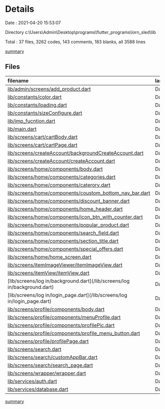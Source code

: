 # Details

Date : 2021-04-20 15:53:07

Directory c:\Users\Admin\Desktop\programs\flutter_programs\lorn_sled\lib

Total : 37 files,  3262 codes, 143 comments, 183 blanks, all 3588 lines

[summary](results.md)

## Files
| filename | language | code | comment | blank | total |
| :--- | :--- | ---: | ---: | ---: | ---: |
| [lib/admin/screens/add_product.dart](/lib/admin/screens/add_product.dart) | Dart | 226 | 41 | 9 | 276 |
| [lib/constants/color.dart](/lib/constants/color.dart) | Dart | 17 | 1 | 5 | 23 |
| [lib/constants/loading.dart](/lib/constants/loading.dart) | Dart | 45 | 1 | 2 | 48 |
| [lib/constants/sizeConfigure.dart](/lib/constants/sizeConfigure.dart) | Dart | 22 | 4 | 5 | 31 |
| [lib/imp_fucntion.dart](/lib/imp_fucntion.dart) | Dart | 0 | 0 | 2 | 2 |
| [lib/main.dart](/lib/main.dart) | Dart | 20 | 0 | 3 | 23 |
| [lib/screens/cart/cartBody.dart](/lib/screens/cart/cartBody.dart) | Dart | 169 | 0 | 6 | 175 |
| [lib/screens/cart/cartPage.dart](/lib/screens/cart/cartPage.dart) | Dart | 80 | 0 | 5 | 85 |
| [lib/screens/createAccount/backgroundCreateAccount.dart](/lib/screens/createAccount/backgroundCreateAccount.dart) | Dart | 102 | 0 | 11 | 113 |
| [lib/screens/createAccount/createAccount.dart](/lib/screens/createAccount/createAccount.dart) | Dart | 280 | 0 | 5 | 285 |
| [lib/screens/home/components/body.dart](/lib/screens/home/components/body.dart) | Dart | 27 | 2 | 2 | 31 |
| [lib/screens/home/components/categories.dart](/lib/screens/home/components/categories.dart) | Dart | 65 | 0 | 5 | 70 |
| [lib/screens/home/components/caterory.dart](/lib/screens/home/components/caterory.dart) | Dart | 178 | 0 | 6 | 184 |
| [lib/screens/home/components/coustom_bottom_nav_bar.dart](/lib/screens/home/components/coustom_bottom_nav_bar.dart) | Dart | 0 | 65 | 3 | 68 |
| [lib/screens/home/components/discount_banner.dart](/lib/screens/home/components/discount_banner.dart) | Dart | 37 | 1 | 3 | 41 |
| [lib/screens/home/components/home_header.dart](/lib/screens/home/components/home_header.dart) | Dart | 53 | 1 | 2 | 56 |
| [lib/screens/home/components/icon_btn_with_counter.dart](/lib/screens/home/components/icon_btn_with_counter.dart) | Dart | 62 | 0 | 4 | 66 |
| [lib/screens/home/components/popular_product.dart](/lib/screens/home/components/popular_product.dart) | Dart | 155 | 0 | 5 | 160 |
| [lib/screens/home/components/search_field.dart](/lib/screens/home/components/search_field.dart) | Dart | 30 | 0 | 3 | 33 |
| [lib/screens/home/components/section_title.dart](/lib/screens/home/components/section_title.dart) | Dart | 33 | 0 | 4 | 37 |
| [lib/screens/home/components/special_offers.dart](/lib/screens/home/components/special_offers.dart) | Dart | 119 | 0 | 6 | 125 |
| [lib/screens/home/home_screen.dart](/lib/screens/home/home_screen.dart) | Dart | 104 | 1 | 4 | 109 |
| [lib/screens/itemImageViewer/itemImageView.dart](/lib/screens/itemImageViewer/itemImageView.dart) | Dart | 116 | 3 | 6 | 125 |
| [lib/screens/itemView/itemView.dart](/lib/screens/itemView/itemView.dart) | Dart | 369 | 19 | 10 | 398 |
| [lib/screens/log in/background.dart](/lib/screens/log in/background.dart) | Dart | 73 | 1 | 7 | 81 |
| [lib/screens/log in/login_page.dart](/lib/screens/log in/login_page.dart) | Dart | 227 | 0 | 8 | 235 |
| [lib/screens/profile/components/body.dart](/lib/screens/profile/components/body.dart) | Dart | 26 | 0 | 4 | 30 |
| [lib/screens/profile/components/menuProfile.dart](/lib/screens/profile/components/menuProfile.dart) | Dart | 42 | 0 | 3 | 45 |
| [lib/screens/profile/components/profilePic.dart](/lib/screens/profile/components/profilePic.dart) | Dart | 106 | 0 | 5 | 111 |
| [lib/screens/profile/components/profile_menu_button.dart](/lib/screens/profile/components/profile_menu_button.dart) | Dart | 61 | 0 | 4 | 65 |
| [lib/screens/profile/profilePage.dart](/lib/screens/profile/profilePage.dart) | Dart | 40 | 0 | 6 | 46 |
| [lib/screens/search.dart](/lib/screens/search.dart) | Dart | 63 | 0 | 6 | 69 |
| [lib/screens/search/customAppBar.dart](/lib/screens/search/customAppBar.dart) | Dart | 44 | 0 | 4 | 48 |
| [lib/screens/search/search_page.dart](/lib/screens/search/search_page.dart) | Dart | 173 | 0 | 7 | 180 |
| [lib/screens/wrapper/wrapper.dart](/lib/screens/wrapper/wrapper.dart) | Dart | 7 | 0 | 2 | 9 |
| [lib/services/auth.dart](/lib/services/auth.dart) | Dart | 44 | 3 | 7 | 54 |
| [lib/services/database.dart](/lib/services/database.dart) | Dart | 47 | 0 | 4 | 51 |

[summary](results.md)